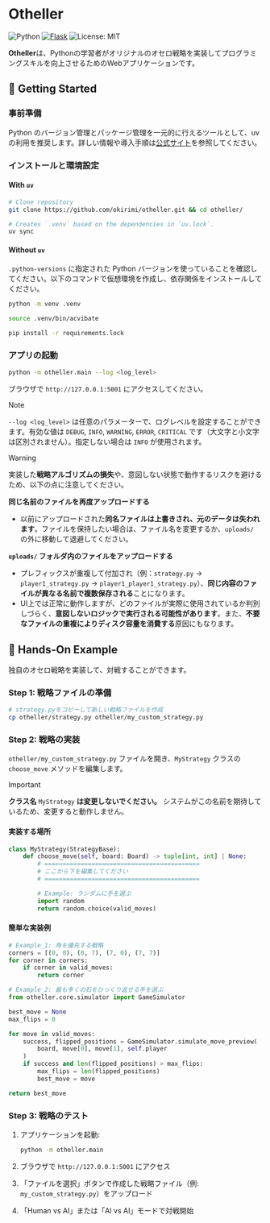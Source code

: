 # Otheller

![Python](https://img.shields.io/badge/Python-3.10%20%7C%203.11%20%7C%203.12-blue.svg?logo=python&logoColor=white&style=flat&labelColor=24292e)
[![Flask](https://img.shields.io/badge/Flask-3.1.1-3b808b.svg?logo=flask&logoColor=white&labelColor=24292e)](https://flask.palletsprojects.com/)
![License: MIT](https://img.shields.io/badge/License-MIT-yellow.svg)

**Otheller**は、Pythonの学習者がオリジナルのオセロ戦略を実装してプログラミングスキルを向上させるためのWebアプリケーションです。

## 🚀 Getting Started

### 事前準備

Python のバージョン管理とパッケージ管理を一元的に行えるツールとして、uv の利用を推奨します。詳しい情報や導入手順は[公式サイト](https://docs.astral.sh/uv/getting-started/installation/)を参照してください。

### インストールと環境設定

#### With `uv`

```bash
# Clone repository
git clone https://github.com/okirimi/otheller.git && cd otheller/

# Creates `.venv` based on the dependencies in `uv.lock`.
uv sync
```

#### Without `uv`

`.python-versions` に指定された Python バージョンを使っていることを確認してください。以下のコマンドで仮想環境を作成し、依存関係をインストールしてください。

```bash
python -m venv .venv

source .venv/bin/acvibate

pip install -r requirements.lock
```

### アプリの起動

```bash
python -m otheller.main --log <log_level>
```

ブラウザで `http://127.0.0.1:5001` にアクセスしてください。

> [!NOTE]
> `--log <log_level>` は任意のパラメーターで、ログレベルを設定することができます。有効な値は `DEBUG`, `INFO`, `WARNING`, `ERROR`, `CRITICAL` です（大文字と小文字は区別されません）。指定しない場合は `INFO` が使用されます。

> [!WARNING]
> 実装した**戦略アルゴリズムの損失**や、意図しない状態で動作するリスクを避けるため、以下の点に注意してください。

**同じ名前のファイルを再度アップロードする**

- 以前にアップロードされた**同名ファイルは上書きされ、元のデータは失われます**。ファイルを保持したい場合は、ファイル名を変更するか、`uploads/` の外に移動して退避してください。

**`uploads/` フォルダ内のファイルをアップロードする**

- プレフィックスが重複して付加され（例：`strategy.py` → `player1_strategy.py` → `player1_player1_strategy.py`）、**同じ内容のファイルが異なる名前で複数保存される**ことになります。
- UI上では正常に動作しますが、どのファイルが実際に使用されているか判別しづらく、**意図しないロジックで実行される可能性があります**。また、**不要なファイルの重複によりディスク容量を消費する**原因にもなります。

## 📗 Hands-On Example

独自のオセロ戦略を実装して、対戦することができます。

### Step 1: 戦略ファイルの準備

```bash
# strategy.pyをコピーして新しい戦略ファイルを作成
cp otheller/strategy.py otheller/my_custom_strategy.py
```

### Step 2: 戦略の実装

`otheller/my_custom_strategy.py` ファイルを開き、`MyStrategy` クラスの `choose_move` メソッドを編集します。

> [!IMPORTANT]
> **クラス名** `MyStrategy` **は変更しないでください。** システムがこの名前を期待しているため、変更すると動作しません。

#### 実装する場所

```python
class MyStrategy(StrategyBase):
    def choose_move(self, board: Board) -> tuple[int, int] | None:
        # ===========================================
        # ここから下を編集してください
        # ===========================================

        # Example: ランダムに手を選ぶ
        import random
        return random.choice(valid_moves)
```

#### 簡単な実装例

```python
# Example_1: 角を優先する戦略
corners = [(0, 0), (0, 7), (7, 0), (7, 7)]
for corner in corners:
    if corner in valid_moves:
        return corner

# Example_2: 最も多くの石をひっくり返せる手を選ぶ
from otheller.core.simulator import GameSimulator

best_move = None
max_flips = 0

for move in valid_moves:
    success, flipped_positions = GameSimulator.simulate_move_preview(
        board, move[0], move[1], self.player
    )
    if success and len(flipped_positions) > max_flips:
        max_flips = len(flipped_positions)
        best_move = move

return best_move
```

### Step 3: 戦略のテスト

1. アプリケーションを起動:

   ```bash
   python -m otheller.main
   ```

2. ブラウザで `http://127.0.0.1:5001` にアクセス

3. 「ファイルを選択」ボタンで作成した戦略ファイル（例: `my_custom_strategy.py`）をアップロード

4. 「Human vs AI」または「AI vs AI」モードで対戦開始
